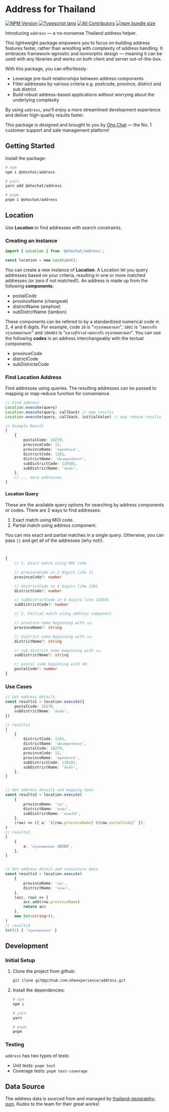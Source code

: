 # Address for Thailand

[![NPM Version](https://img.shields.io/npm/v/@ohochat/address.svg?style=flat)](https://www.npmjs.com/package/@ohochat/address)
[![Typescript lang](https://img.shields.io/badge/Language-Typescript-Blue.svg)](https://www.typescriptlang.org)
[![All Contributors](https://img.shields.io/badge/all_contributors-2-orange.svg?style=flat-square)](#contributors)
[![npm bundle size](https://img.shields.io/bundlephobia/min/@ohochat/address)
](https://www.npmjs.com/package/@ohochat/address)

Introducing `address` — a no-nonsense Thailand address helper.

This lightweight package empowers you to focus on building address features faster, rather than wrestling with complexity of address handling. It embraces framework-agnostic and isomorphic design — meaning it can be used with any libraries and works on both client and server out-of-the-box.

With this package, you can effortlessly:

* Leverage pre-built relationships between address components
* Filter addresses by various criteria e.g. postcode, province, district and sub district.
* Build robust address-based applications without worrying about the underlying complexity

By using `address`, you'll enjoy a more streamlined development experience and deliver high-quality results faster.


This package is designed and brought to you by [Oho Chat](https://www.oho.chat) — the No. 1 customer support and sale management platform! 

## Getting Started

Install the package:

```bash
# npm
npm i @ohochat/address

# yarn
yarn add @ohochat/address

# pnpm
pnpm i @ohochat/address
```


## Location

Use **Location** to find addresses with search constraints.

### Creating an instance

```typescript
import { Location } from '@ohochat/address';

const location = new Location();
```

You can create a new instance of **Location**. A Location let you query addresses based on your criteria, resulting in one or more matched addresses (or zero if not matched!). An address is made up from the following **components**:

- postalCode
- provinceName (changwat)
- districtName (amphoe)
- subDistrctName (tambon)

These components can be refered to by a standardized numerical code in 2, 4 and 6 digits. For example, code `10` is "กรุงเทพมหานคร", `1001` is "เขตบางรัก กรุงเทพมหานคร" and `100403` is "แขวงสุริยวงศ์ เขตบางรัก กรุงเทพมหานคร". You can use the following **codes** in an address interchangeably with the textual components.

- provinceCode
- districtCode
- subDistricteCode

### Find Location Address

Find addresses using queries. The resulting addresses can be passed to mapping or map-reduce function for convenience.

```typescript
// Find address
Location.execute(query)
Location.execute(query, callback) // map results
Location.execute(query, callback, initialValue) // map reduce results

// Example Result
[
    {
        postalCode: 10270,
        provinceCode: 11,
        provinceName: 'สมุทรปราการ',
        districtCode: 1101,
        districtName: 'เมืองสมุทรปราการ',
        subDistrictCode: 110101,
        subDistrictName: 'ปากน้ำ',
    },
    // ... more addresses
]
```

#### Location Query

These are the available query options for searching by address components or codes. There are 2 ways to find addresses:

1. Exact match using MOI code.
2. Partial match using address component.

You can mix exact and partial matches in a single query. Otherwise, you can pass `{}` and get all of the addresses (why not!).

```typescript


{
    // 1. Exact match using MOI code

    // provinceCode in 2 digits like 11
    provinceCode?: number

    // districtCode in 4 digits like 1101
    districtCode?: number

    // subDistrictCode in 6 digits like 110101
    subDistrictCode?: number

    // 2. Partial match using address component

    // province name beginning with กรุง
    provinceName?: string

    // district name beginning with บาง
    districtName?: string

    // sub district name beginning with บาง
    subDistrictName?: string

    // postal code beginning with 10
    postalCode?: number
}
```


### Use Cases
```typescript
// Get address details
const results1 = location.execute({
    postalCode: 10270,
    subDistrictName: 'ปากน้ำ',
})

// results1
[
    {
        districtCode: 1101,
        districtName: 'เมืองสมุทรปราการ',
        postalCode: 10270,
        provinceCode: 11,
        provinceName: 'สมุทรปราการ',
        subDistrictCode: 110101,
        subDistrictName: 'ปากน้ำ',
    },
]


// Get address details and mapping data
const results2 = location.execute(
    {
        provinceName: 'กรุง',
        districtName: 'บางนา',
        subDistrictName: 'บางนาใต้',
    },
    (row) => ({ a: `${row.provinceName} ${row.postalCode}` }),
)
// results2
[
    {
        a: 'กรุงเทพมหานคร 10260',
    },
]


// Get address detail and restucture data
const results3 = location.execute(
    {
        provinceName: 'กรุง',
        districtName: 'บางนา',
    },
    (acc, row) => {
        acc.add(row.provinceName)
        return acc
    },
    new Set<string>(),
)
// results3
Set(1) { 'กรุงเทพมหานคร' }
```

## Development

### Initial Setup

1.  Clone the project from github:

    ```bash
    git clone git@github.com:ohoexperience/address.git
    ```

2.  Install the dependencies:

    ```bash
    # npm
    npm i

    # yarn
    yarn

    # pnpm
    pnpm
    ```

### Testing

`address` has two types of tests:
-   Unit tests: `pnpm test`
-   Coverage tests: `pnpm test-coverage`


## Data Source

The address data is sourced from and managed by [thailand-geography-json](https://github.com/thailand-geography-data/thailand-geography-json). Kudos to the team for their great works!
